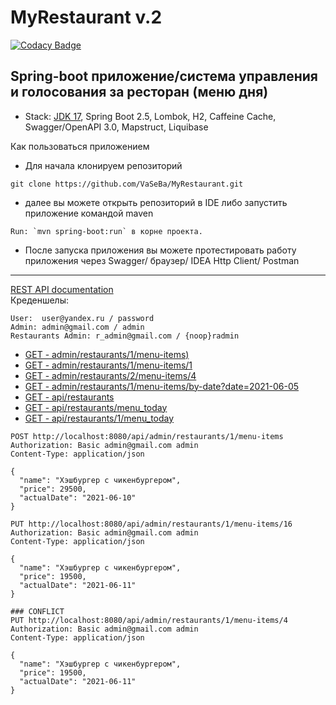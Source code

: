 # MyRestaurant v.2
[![Codacy Badge](https://app.codacy.com/project/badge/Grade/fb0a0e866ff043b2b38e0e9ee3c0db92)](https://www.codacy.com/gh/VaSeBa/MyRestaurant/dashboard?utm_source=github.com&amp;utm_medium=referral&amp;utm_content=VaSeBa/MyRestaurant&amp;utm_campaign=Badge_Grade)

## Spring-boot приложение/система управления и голосования за ресторан (меню дня)
- Stack: [JDK 17](http://jdk.java.net/17/), Spring Boot 2.5, Lombok, H2, Caffeine Cache, Swagger/OpenAPI 3.0, Mapstruct, Liquibase

Как пользоваться приложением 
- Для начала клонируем репозиторий 
```
git clone https://github.com/VaSeBa/MyRestaurant.git
```
- далее вы можете открыть репозиторий в IDE либо запустить приложение командой maven

```
Run: `mvn spring-boot:run` в корне проекта.
```

- После запуска приложения вы можете протестировать работу приложения
через Swagger/ браузер/ IDEA Http Client/ Postman

-----------------------------------------------------
[REST API documentation](http://localhost:8080/swagger-ui.html)  
Креденшелы:
```
User:  user@yandex.ru / password
Admin: admin@gmail.com / admin
Restaurants Admin: r_admin@gmail.com / {noop}radmin
```

- [GET - admin/restaurants/1/menu-items)](http://localhost:8080/api/admin/restaurants/1/menu-items)
- [GET - admin/restaurants/1/menu-items/1](http://localhost:8080/api/admin/restaurants/1/menu-items/1)
- [GET - admin/restaurants/2/menu-items/4](http://localhost:8080/api/admin/restaurants/2/menu-items/4)
- [GET - admin/restaurants/1/menu-items/by-date?date=2021-06-05](http://localhost:8080/api/admin/restaurants/1/menu-items/by-date?date=2021-06-05)
- [GET - api/restaurants](http://localhost:8080/api/restaurants)
- [GET - api/restaurants/menu_today](http://localhost:8080/api/restaurants/menu_today)
- [GET - api/restaurants/1/menu_today](http://localhost:8080/api/restaurants/1/menu_today)

```
POST http://localhost:8080/api/admin/restaurants/1/menu-items
Authorization: Basic admin@gmail.com admin
Content-Type: application/json

{
  "name": "Хэшбургер с чикенбургером",
  "price": 29500,
  "actualDate": "2021-06-10"
}
```

```
PUT http://localhost:8080/api/admin/restaurants/1/menu-items/16
Authorization: Basic admin@gmail.com admin
Content-Type: application/json

{
  "name": "Хэшбургер с чикенбургером",
  "price": 19500,
  "actualDate": "2021-06-11"
}
```

```
### CONFLICT
PUT http://localhost:8080/api/admin/restaurants/1/menu-items/4
Authorization: Basic admin@gmail.com admin
Content-Type: application/json

{
  "name": "Хэшбургер с чикенбургером",
  "price": 19500,
  "actualDate": "2021-06-11"
}
```


